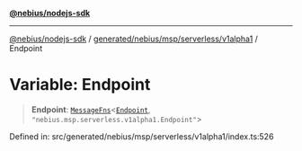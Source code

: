 [**@nebius/nodejs-sdk**](../../../../../../README.md)

***

[@nebius/nodejs-sdk](../../../../../../README.md) / [generated/nebius/msp/serverless/v1alpha1](../README.md) / Endpoint

# Variable: Endpoint

> **Endpoint**: [`MessageFns`](../../../../../../runtime/protos/core/interfaces/MessageFns.md)\<[`Endpoint`](../interfaces/Endpoint.md), `"nebius.msp.serverless.v1alpha1.Endpoint"`\>

Defined in: src/generated/nebius/msp/serverless/v1alpha1/index.ts:526
